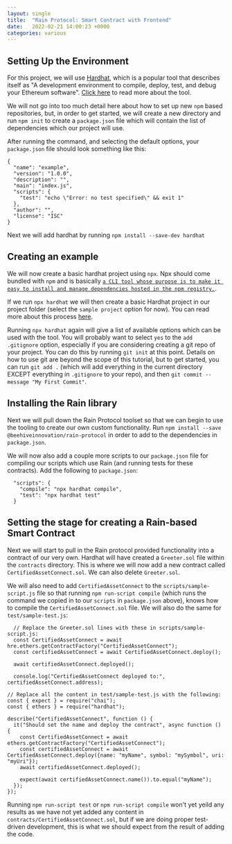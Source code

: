 ```yaml
---
layout: single
title:  "Rain Protocol: Smart Contract with Frontend"
date:   2022-02-21 14:00:23 +0000
categories: various
---
```


## Setting Up the Environment

For this project, we will use [Hardhat][hardhat], which is a popular tool that describes itself as "A development environment to compile, deploy, test, and debug your Ethereum software". [Click here][hardhat] to read more about the tool.

We will not go into too much detail here about how to set up new `npm` based repositories, but, in order to get started, we will create a new directory and run `npm init` to create a `package.json` file which will contain the list of dependencies which our project will use.

After running the command, and selecting the default options, your `package.json` file should look something like this:

```
{
  "name": "example",
  "version": "1.0.0",
  "description": "",
  "main": "index.js",
  "scripts": {
    "test": "echo \"Error: no test specified\" && exit 1"
  },
  "author": "",
  "license": "ISC"
}
```

Next we will add hardhat by running `npm install --save-dev hardhat`

## Creating an example

We will now create a basic hardhat project using `npx`. Npx should come bundled with `npm` and is basically [`a CLI tool whose purpose is to make it easy to install and manage dependencies hosted in the npm registry.`][npx]. 

If we run `npx hardhat` we will then create a basic Hardhat project in our project folder (select the `sample project` option for now). You can read more about this process [here][hardhat]. 

Running `npx hardhat` again will give a list of available options which can be used with the tool. You will probably want to select `yes` to the `add .gitignore` option, especially if you are considering creating a git repo of your project. You can do this by running `git init` at this point. Details on how to use git are beyond the scope of this tutorial, but to get started, you can run `git add .` (which will add everything in the current directory EXCEPT everything in `.gitignore` to your repo), and then `git commit --message "My First Commit"`.

## Installing the Rain library

[//]: # (todo might want to add an install for openzepplin too, even though it is a dependency of Rain )

Next we will pull down the Rain Protocol toolset so that we can begin to use the tooling to create our own custom functionality. Run `npm install --save @beehiveinnovation/rain-protocol` in order to add to the dependencies in `package.json`. 

We will now also add a couple more scripts to our `package.json` file for compiling our scripts which use Rain (and running tests for these contracts). Add the following to `package.json`:

```
  "scripts": {
    "compile": "npx hardhat compile",
    "test": "npx hardhat test"
  }
```



## Setting the stage for creating a Rain-based Smart Contract

Next we will start to pull in the Rain protocol provided functionality into a contract of our very own. Hardhat will have created a `Greeter.sol` file within the `contracts` directory. This is where we will now add a new contract called `CertifiedAssetConnect.sol`. We can also delete `Greeter.sol`.

We will also need to add `CertifiedAssetConnect` to the `scripts/sample-script.js` file so that running `npm run-script compile` (which runs the command we copied in to our `scripts` in `package.json` above), knows how to compile the `CertifiedAssetConnect.sol` file. We will also do the same for `test/sample-test.js`:

```
  // Replace the Greeter.sol lines with these in scripts/sample-script.js:
  const CertifiedAssetConnect = await hre.ethers.getContractFactory("CertifiedAssetConnect");
  const certifiedAssetConnect = await CertifiedAssetConnect.deploy();

  await certifiedAssetConnect.deployed();

  console.log("CertifiedAssetConnect deployed to:", certifiedAssetConnect.address);
```

```
// Replace all the content in test/sample-test.js with the following:
const { expect } = require("chai");
const { ethers } = require("hardhat");

describe("CertifiedAssetConnect", function () {
  it("Should set the name and deploy the contract", async function () {
    const CertifiedAssetConnect = await ethers.getContractFactory("CertifiedAssetConnect");
    const certifiedAssetConnect = await CertifiedAssetConnect.deploy({name: "myName", symbol: "mySymbol", uri: "myUri"});
    await certifiedAssetConnect.deployed();

    expect(await certifiedAssetConnect.name()).to.equal("myName");
  });
});
```

Running `npm run-script test` or `npm run-script compile` won't yet yeild any results as we have not yet added any content in `contracts/CertifiedAssetConnect.sol`, but if we are doing proper test-driven development, this is what we should expect from the result of adding the code.

[discord]: https://discord.gg/dzYS3JSwDP
[hardhat]: https://hardhat.org/getting-started/
[npx]: https://www.freecodecamp.org/news/npm-vs-npx-whats-the-difference/